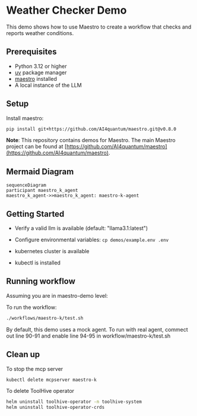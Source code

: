 # Weather Checker Demo

This demo shows how to use Maestro to create a workflow that checks and reports weather conditions.

## Prerequisites

* Python 3.12 or higher
* [uv](https://github.com/astral-sh/uv) package manager
* [maestro](https://github.com/AI4quantum/maestro) installed
* A local instance of the LLM


## Setup

Install maestro:
```bash
pip install git+https://github.com/AI4quantum/maestro.git@v0.8.0
```

**Note**: This repository contains demos for Maestro. The main Maestro project can be found at [https://github.com/AI4quantum/maestro](https://github.com/AI4quantum/maestro).

## Mermaid Diagram

<!-- MERMAID_START -->
```mermaid
sequenceDiagram
participant maestro_k_agent
maestro_k_agent->>maestro_k_agent: maestro-k-agent
```
<!-- MERMAID_END -->


## Getting Started

* Verify a valid llm is available (default: "llama3.1:latest")

* Configure environmental variables: `cp demos/example.env .env`

* kubernetes cluster is available

* kubectl is installed

## Running workflow

Assuming you are in maestro-demo level:

To run the workflow:

```bash
./workflows/maestro-k/test.sh
```

By default, this demo uses a mock agent.  To run with real agent, commect out line 90-91 and enable line 94-95 in workflow/maestro-k/test.sh

## Clean up

To stop the mcp server

```bash
kubectl delete mcpserver maestro-k
```

To delete ToolHive operator
```bash
helm uninstall toolhive-operator -n toolhive-system
helm uninstall toolhive-operator-crds
```
